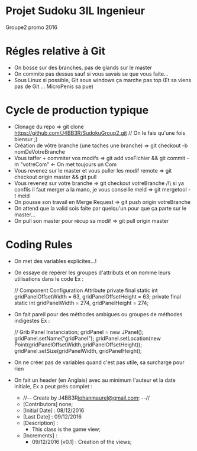# Projet Sudoku 3IL Ingenieur
Groupe2 promo 2016

# Régles relative à Git
  - On bosse sur des branches, pas de glands sur le master
  - On commite pas dessus sauf si vous savais se que vous faite...
  - Sous Linux si possible, Git sous windows ça marche pas top (Et sa viens pas de Git ... MicroPenis sa pue)

# Cycle de production typique

  - Clonage du repo => git clone https://github.com/J4BB3R/SudokuGroup2.git // On le fais qu'une fois biensur ;)
  - Création de vôtre branche (une taches une branche) => git checkout -b nomDeVotreBranche
  - Vous taffer + commiter vos modifs => git add vosFichier && git commit -m "votreCom" <- On met toujours un Com
  - Vous revenez sur le master et vous puller les modif remote => git checkout origin master && git pull
  - Vous revenez sur votre branche => git checkout votreBranche
    /!\ si ya conflis il faut merger a la mano, je vous conseille meld => git mergetool -t meld
  - On pousse son travail en Merge Request => git push origin votreBranche
  - On attend que la valid sois faite par quelqu'un pour que ça parte sur le master...
  - On pull son master pour récup sa modif => git pull origin master

# Coding Rules

  - On met des variables explicites...!

  - On essaye de repérer les groupes d'attributs et on nomme leurs utilisations dans le code Ex :

      // Component Configuration Attribute
      private final static int gridPanelOffsetWidth = 63, gridPanelOffsetHeight = 63;
      private final static int gridPanelWidth = 274, gridPanelHeight = 274;

  - On fait pareil pour des méthodes ambigues ou groupes de méthodes indigestes Ex :

      // Grib Panel Instanciation;
      gridPanel = new JPanel();
      gridPanel.setName("gridPanel");
      gridPanel.setLocation(new Point(gridPanelOffsetWidth,gridPanelOffsetHeight));
      gridPanel.setSize(gridPanelWidth, gridPanelHeight);

  - On ne créer pas de variables quand c'est pas utile, sa surcharge pour rien

  - On fait un header (en Anglais) avec au minimum l'auteur et la date initiale, Ex a peut prés complet :


      - //-- Create by J4BB3R<johanmaurel@gmail.com>; --//
      - [Contributors] none;
      - [Initial Date] : 08/12/2016
      - [Last Date] : 09/12/2016
      - [Description] :
           - This class is the game view;
      - [Increments] :
           - 09/12/2016 [v0.1] : Creation of the views;
